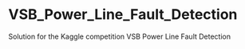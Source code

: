 # VSB_Power_Line_Fault_Detection
Solution for the Kaggle competition VSB Power Line Fault Detection
